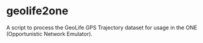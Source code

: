 # geolife2one
A script to process the GeoLife GPS Trajectory dataset for usage in the ONE (Opportunistic Network Emulator).
